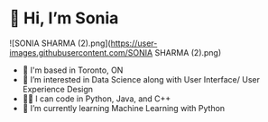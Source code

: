 # 👋 Hi, I’m Sonia 
![SONIA SHARMA (2).png](https://user-images.githubusercontent.com/SONIA SHARMA (2).png)
-  📍  I'm based in Toronto, ON
- 👀 I’m interested in Data Science along with User Interface/ User Experience Design 
- 👩‍💻 I can code in Python, Java, and C++
- 🌱 I’m currently learning Machine Learning with Python

<!---
soniasharma12/soniasharma12 is a ✨ special ✨ repository because its `README.md` (this file) appears on your GitHub profile.
You can click the Preview link to take a look at your changes.
--->
